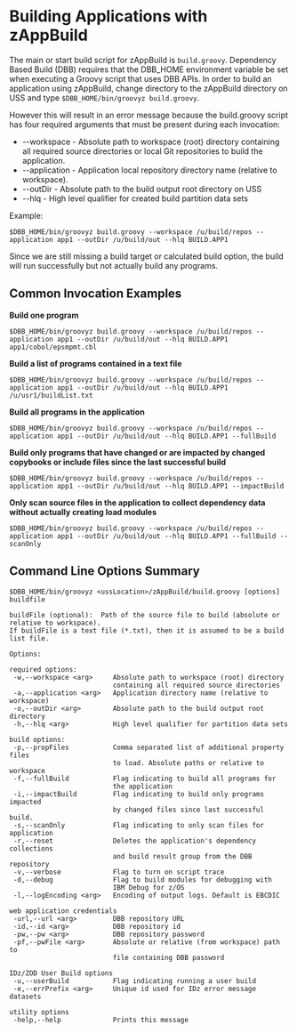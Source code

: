 # Building Applications with zAppBuild
The main or start build script for zAppBuild is `build.groovy`. Dependency Based Build (DBB) requires that the DBB_HOME environment variable be set when executing a Groovy script that uses DBB APIs.  In order to build an application using zAppBuild, change directory to the zAppBuild directory on USS and type `$DBB_HOME/bin/groovyz build.groovy`.

However this will result in an error message because the build.groovy script has four required arguments that must be present during each invocation:
* --workspace <arg> - Absolute path to workspace (root) directory containing all required source directories or local Git repositories to build the application.
* --application <arg> - Application local repository directory name (relative to workspace).
* --outDir <arg> - Absolute path to the build output root directory on USS
* --hlq <arg> -  High level qualifier for created build partition data sets


Example:
```
$DBB_HOME/bin/groovyz build.groovy --workspace /u/build/repos --application app1 --outDir /u/build/out --hlq BUILD.APP1
```
Since we are still missing a build target or calculated build option, the build will run successfully but not actually build any programs.  

## Common Invocation Examples

**Build one program**
```
$DBB_HOME/bin/groovyz build.groovy --workspace /u/build/repos --application app1 --outDir /u/build/out --hlq BUILD.APP1 app1/cobol/epsmpmt.cbl
```
**Build a list of programs contained in a text file**
```
$DBB_HOME/bin/groovyz build.groovy --workspace /u/build/repos --application app1 --outDir /u/build/out --hlq BUILD.APP1 /u/usr1/buildList.txt
```
**Build all programs in the application**
```
$DBB_HOME/bin/groovyz build.groovy --workspace /u/build/repos --application app1 --outDir /u/build/out --hlq BUILD.APP1 --fullBuild
```
**Build only programs that have changed or are impacted by changed copybooks or include files since the last successful build**
```
$DBB_HOME/bin/groovyz build.groovy --workspace /u/build/repos --application app1 --outDir /u/build/out --hlq BUILD.APP1 --impactBuild
```
**Only scan source files in the application to collect dependency data without actually creating load modules**
```
$DBB_HOME/bin/groovyz build.groovy --workspace /u/build/repos --application app1 --outDir /u/build/out --hlq BUILD.APP1 --fullBuild --scanOnly
```

## Command Line Options Summary
```
$DBB_HOME/bin/groovyz <ussLocation>/zAppBuild/build.groovy [options] buildfile

buildFile (optional):  Path of the source file to build (absolute or relative to workspace). 
If buildFile is a text file (*.txt), then it is assumed to be a build list file.

Options:

required options:
 -w,--workspace <arg>     Absolute path to workspace (root) directory
                          containing all required source directories
 -a,--application <arg>   Application directory name (relative to workspace)
 -o,--outDir <arg>        Absolute path to the build output root directory
 -h,--hlq <arg>           High level qualifier for partition data sets

build options:
 -p,--propFiles           Comma separated list of additional property files 
                          to load. Absolute paths or relative to workspace
 -f,--fullBuild           Flag indicating to build all programs for
                          the application
 -i,--impactBuild         Flag indicating to build only programs impacted
                          by changed files since last successful build.
 -s,--scanOnly            Flag indicating to only scan files for application
 -r,--reset               Deletes the application's dependency collections 
                          and build result group from the DBB repository
 -v,--verbose             Flag to turn on script trace
 -d,--debug               Flag to build modules for debugging with
                          IBM Debug for z/OS
 -l,--logEncoding <arg>   Encoding of output logs. Default is EBCDIC 

web application credentials
 -url,--url <arg>         DBB repository URL
 -id,--id <arg>           DBB repository id
 -pw,--pw <arg>           DBB repository password
 -pf,--pwFile <arg>       Absolute or relative (from workspace) path to
                          file containing DBB password

IDz/ZOD User Build options
 -u,--userBuild           Flag indicating running a user build
 -e,--errPrefix <arg>     Unique id used for IDz error message datasets

utility options
 -help,--help             Prints this message
 ```

